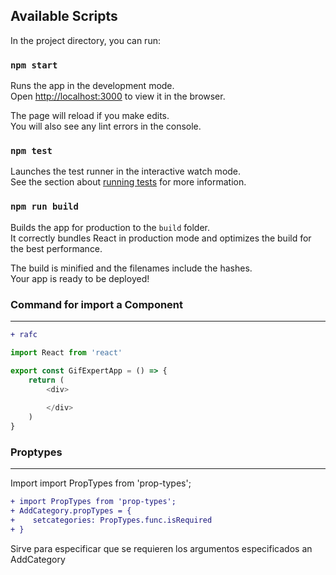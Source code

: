 
## Available Scripts

In the project directory, you can run:

### `npm start`

Runs the app in the development mode.\
Open [http://localhost:3000](http://localhost:3000) to view it in the browser.

The page will reload if you make edits.\
You will also see any lint errors in the console.

### `npm test`

Launches the test runner in the interactive watch mode.\
See the section about [running tests](https://facebook.github.io/create-react-app/docs/running-tests) for more information.

### `npm run build`

Builds the app for production to the `build` folder.\
It correctly bundles React in production mode and optimizes the build for the best performance.

The build is minified and the filenames include the hashes.\
Your app is ready to be deployed!

### Command for import a Component
<hr>

````diff
+ rafc

````

````javascript
import React from 'react'

export const GifExpertApp = () => {
    return (
        <div>
            
        </div>
    )
}

````

### Proptypes
<hr>

Import import PropTypes from 'prop-types';

````diff
+ import PropTypes from 'prop-types';
+ AddCategory.propTypes = {
+    setcategories: PropTypes.func.isRequired
+ }

````

Sirve para especificar que se requieren los argumentos especificados an AddCategory